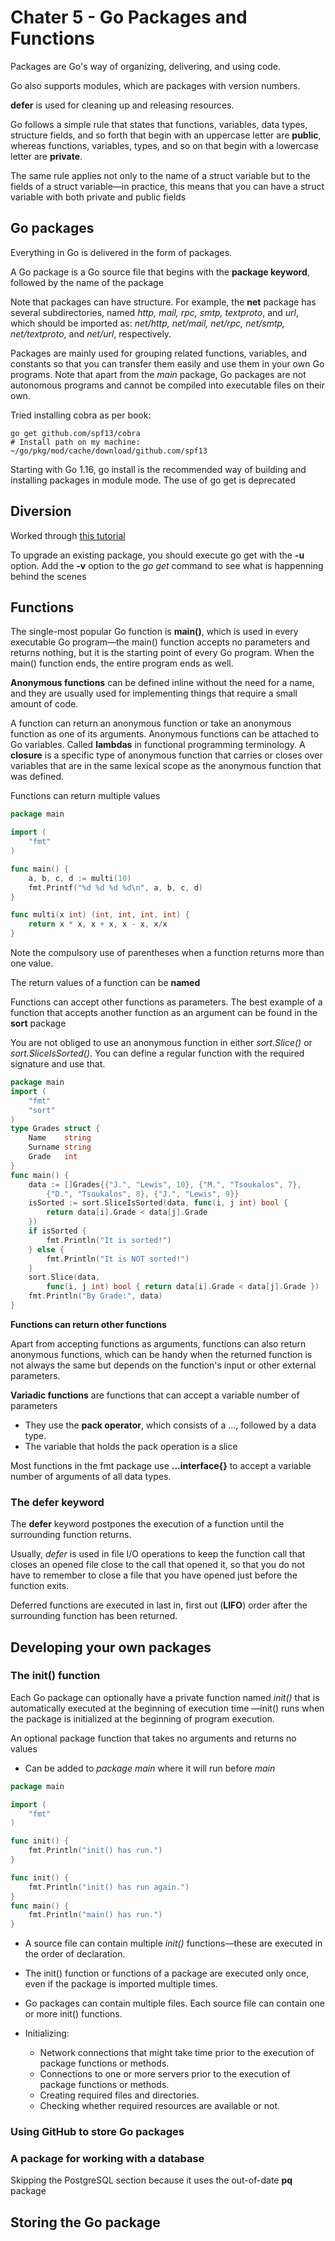 # Chater 5 - Go Packages and Functions

Packages are Go's way of organizing, delivering, and using code.

Go also supports modules, which are packages with version numbers.

__defer__  is used for cleaning up and releasing resources.

Go follows a simple rule that states that functions, variables, data types, structure fields, and so forth that begin with an uppercase letter are __public__,
 whereas functions, variables, types, and so on that begin with a lowercase letter are __private__. 

The same rule applies not only to the name of a struct variable but to the fields of a struct variable—in practice, this means that you 
 can have a struct variable with both private and public fields

## Go packages

Everything in Go is delivered in the form of packages.

A Go package is a Go source file that begins with the __package keyword__, followed by the name of the package

Note that packages can have structure. For example, the __net__ package has several subdirectories,
 named _http, mail, rpc, smtp, textproto_, and _url_, which should be imported as:
 _net/http, net/mail, net/rpc, net/smtp, net/textproto_, and _net/url_, respectively.

Packages are mainly used for grouping related functions, variables, and constants so that you can transfer them easily and use them in your own Go programs. 
Note that apart from the _main_ package, Go packages are not autonomous programs and cannot be compiled into executable files on their own.

Tried installing cobra as per book:

```{console}
go get github.com/spf13/cobra
# Install path on my machine:
~/go/pkg/mod/cache/download/github.com/spf13
```

Starting with Go 1.16, go install is the recommended way of building and installing packages in module mode. The use of go get is deprecated

## Diversion

Worked through [this tutorial](https://towardsdatascience.com/how-to-create-a-cli-in-golang-with-cobra-d729641c7177)

To upgrade an existing package, you should execute go get with the __-u__ option. 
Add the __-v__ option to the _go get_ command to see what is happenning behind the scenes

## Functions

The single-most popular Go function is __main()__, which is used in every executable Go program—the main() function accepts no parameters and returns nothing,
 but it is the starting point of every Go program. 
When the main() function ends, the entire program ends as well.

__Anonymous functions__ can be defined inline without the need for a name, and they are usually used for implementing things that require a small amount of code. 

A function can return an anonymous function or take an anonymous function as one of its arguments. 
Anonymous functions can be attached to Go variables.
Called __lambdas__ in functional programming terminology.
A __closure__ is a specific type of anonymous function that carries or closes over variables that are in the same lexical scope as the anonymous function that was defined.


Functions can return multiple values

```go
package main

import (
	"fmt"
)

func main() {
	a, b, c, d := multi(10)
	fmt.Printf("%d %d %d %d\n", a, b, c, d)
}

func multi(x int) (int, int, int, int) {
	return x * x, x + x, x - x, x/x
}
```

Note the compulsory use of parentheses when a function returns more than one value.

The return values of a function can be __named__

Functions can accept other functions as parameters. 
The best example of a function that accepts another function as an argument can be found in the __sort__ package

You are not obliged to use an anonymous function in either _sort.Slice()_ or _sort.SliceIsSorted()_. 
You can define a regular function with the required signature and use that.

```go
package main
import (
    "fmt"
    "sort"
)
type Grades struct {
    Name    string
    Surname string
    Grade   int
}
func main() {
    data := []Grades{{"J.", "Lewis", 10}, {"M.", "Tsoukalos", 7},
        {"D.", "Tsoukalos", 8}, {"J.", "Lewis", 9}}
    isSorted := sort.SliceIsSorted(data, func(i, j int) bool {
        return data[i].Grade < data[j].Grade
    })
    if isSorted {
        fmt.Println("It is sorted!")
    } else {
        fmt.Println("It is NOT sorted!")
    }
    sort.Slice(data,
        func(i, j int) bool { return data[i].Grade < data[j].Grade })
    fmt.Println("By Grade:", data)
}
```

__Functions can return other functions__

Apart from accepting functions as arguments, functions can also return anonymous functions, which can be handy when the returned function is not always
 the same but depends on the function's input or other external parameters. 

__Variadic functions__ are functions that can accept a variable number of parameters
- They use the __pack operator__, which consists of a ..., followed by a data type.
- The variable that holds the pack operation is a slice

Most functions in the fmt package use __...interface{}__ to accept a variable number of arguments of all data types.

### The defer keyword

The __defer__ keyword postpones the execution of a function until the surrounding function returns.

Usually, _defer_ is used in file I/O operations to keep the function call that closes an opened file close to the call that opened it,
 so that you do not have to remember to close a file that you have opened just before the function exits.

Deferred functions are executed in last in, first out (__LIFO__) order after the surrounding function has been returned.

## Developing your own packages

### The init() function

Each Go package can optionally have a private function named _init()_ that is automatically executed at the beginning of execution time
—init() runs when the package is initialized at the beginning of program execution.

An optional package function that takes no arguments and returns no values
- Can be added to _package main_ where it will run before _main_

```go
package main

import (
	"fmt"
)

func init() {
	fmt.Println("init() has run.")
}

func init() {
	fmt.Println("init() has run again.")
}
func main() {
	fmt.Println("main() has run.")
}
```

- A source file can contain multiple _init()_ functions—these are executed in the order of declaration.
- The init() function or functions of a package are executed only once, even if the package is imported multiple times.
- Go packages can contain multiple files. Each source file can contain one or more init() functions.

- Initializing:
	- Network connections that might take time prior to the execution of package functions or methods.
	- Connections to one or more servers prior to the execution of package functions or methods.
	- Creating required files and directories.
	- Checking whether required resources are available or not.

### Using GitHub to store Go packages

### A package for working with a database

Skipping the PostgreSQL section because it uses the out-of-date __pq__ package

## Storing the Go package


